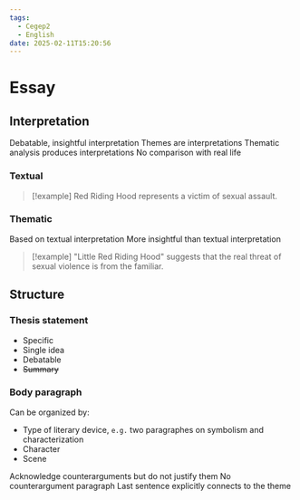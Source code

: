 ```yaml
---
tags:
  - Cegep2
  - English
date: 2025-02-11T15:20:56
---
```


# Essay

## Interpretation

Debatable, insightful interpretation
Themes are interpretations
Thematic analysis produces interpretations
No comparison with real life

### Textual

> [!example] Red Riding Hood represents a victim of sexual assault.

### Thematic

Based on textual interpretation
More insightful than textual interpretation

> [!example] "Little Red Riding Hood" suggests that the real threat of sexual violence is from the familiar.

## Structure

### Thesis statement

- Specific
- Single idea
- Debatable
- ~~Summary~~

### Body paragraph

Can be organized by:

- Type of literary device, `e.g.` two paragraphes on symbolism and characterization
- Character
- Scene

Acknowledge counterarguments but do not justify them
No counterargument paragraph
Last sentence explicitly connects to the theme